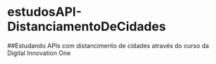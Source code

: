 # estudosAPI-DistanciamentoDeCidades


##Estudando APIs com distancimento de cidades através do curso da Digital Innovation One
